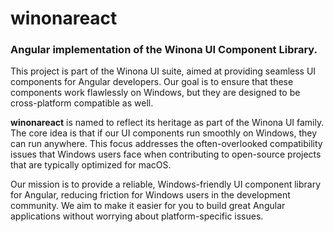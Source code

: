 # winonareact

###   Angular implementation of the Winona UI Component Library.

This project is part of the Winona UI suite, aimed at providing seamless UI components for Angular developers. Our goal is to ensure that these components work flawlessly on Windows, but they are designed to be cross-platform compatible as well.

**winonareact** is named to reflect its heritage as part of the Winona UI family. The core idea is that if our UI components run smoothly on Windows, they can run anywhere. This focus addresses the often-overlooked compatibility issues that Windows users face when contributing to open-source projects that are typically optimized for macOS.

Our mission is to provide a reliable, Windows-friendly UI component library for Angular, reducing friction for Windows users in the development community. We aim to make it easier for you to build great Angular applications without worrying about platform-specific issues.